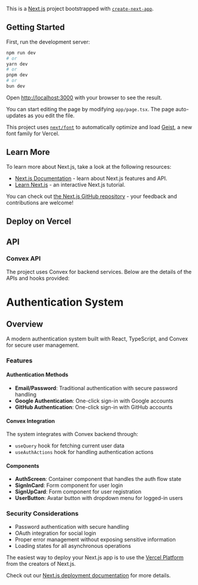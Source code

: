 This is a [Next.js](https://nextjs.org) project bootstrapped with [`create-next-app`](https://nextjs.org/docs/app/api-reference/cli/create-next-app).

## Getting Started

First, run the development server:

```bash
npm run dev
# or
yarn dev
# or
pnpm dev
# or
bun dev
```

Open [http://localhost:3000](http://localhost:3000) with your browser to see the result.

You can start editing the page by modifying `app/page.tsx`. The page auto-updates as you edit the file.

This project uses [`next/font`](https://nextjs.org/docs/app/building-your-application/optimizing/fonts) to automatically optimize and load [Geist](https://vercel.com/font), a new font family for Vercel.

## Learn More

To learn more about Next.js, take a look at the following resources:

- [Next.js Documentation](https://nextjs.org/docs) - learn about Next.js features and API.
- [Learn Next.js](https://nextjs.org/learn) - an interactive Next.js tutorial.

You can check out [the Next.js GitHub repository](https://github.com/vercel/next.js) - your feedback and contributions are welcome!

## Deploy on Vercel


## API

### Convex API

The project uses Convex for backend services. Below are the details of the APIs and hooks provided:

# Authentication System

## Overview

A modern authentication system built with React, TypeScript, and Convex for secure user management.

### Features

#### Authentication Methods

- **Email/Password**: Traditional authentication with secure password handling
- **Google Authentication**: One-click sign-in with Google accounts
- **GitHub Authentication**: One-click sign-in with GitHub accounts

#### Convex Integration

The system integrates with Convex backend through:

- `useQuery` hook for fetching current user data
- `useAuthActions` hook for handling authentication actions

#### Components

- **AuthScreen**: Container component that handles the auth flow state
- **SignInCard**: Form component for user login
- **SignUpCard**: Form component for user registration
- **UserButton**: Avatar button with dropdown menu for logged-in users

### Security Considerations

- Password authentication with secure handling
- OAuth integration for social login
- Proper error management without exposing sensitive information
- Loading states for all asynchronous operations


The easiest way to deploy your Next.js app is to use the [Vercel Platform](https://vercel.com/new?utm_medium=default-template&filter=next.js&utm_source=create-next-app&utm_campaign=create-next-app-readme) from the creators of Next.js.

Check out our [Next.js deployment documentation](https://nextjs.org/docs/app/building-your-application/deploying) for more details.
